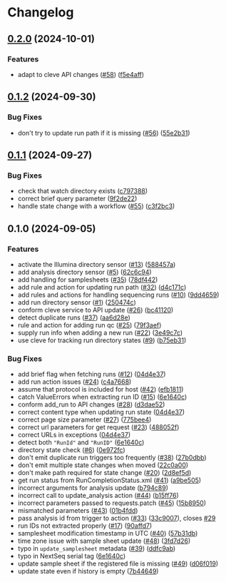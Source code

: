 # Changelog

## [0.2.0](https://github.com/gmc-norr/st2-seqdata/compare/v0.1.2...v0.2.0) (2024-10-01)


### Features

* adapt to cleve API changes ([#58](https://github.com/gmc-norr/st2-seqdata/issues/58)) ([f5e4aff](https://github.com/gmc-norr/st2-seqdata/commit/f5e4affcc496597d06d648a49b96a66c80ee3c70))

## [0.1.2](https://github.com/gmc-norr/st2-seqdata/compare/v0.1.1...v0.1.2) (2024-09-30)


### Bug Fixes

* don't try to update run path if it is missing ([#56](https://github.com/gmc-norr/st2-seqdata/issues/56)) ([55e2b31](https://github.com/gmc-norr/st2-seqdata/commit/55e2b314ed198668a849224179f8627084382ead))

## [0.1.1](https://github.com/gmc-norr/st2-seqdata/compare/v0.1.0...v0.1.1) (2024-09-27)


### Bug Fixes

* check that watch directory exists ([c797388](https://github.com/gmc-norr/st2-seqdata/commit/c797388c770236e8bd885b3772246f25f36ce369))
* correct brief query parameter ([9f2de22](https://github.com/gmc-norr/st2-seqdata/commit/9f2de22884d46fe7d9607ef445bc8ab8a24cfd1a))
* handle state change with a workflow ([#55](https://github.com/gmc-norr/st2-seqdata/issues/55)) ([c3f2bc3](https://github.com/gmc-norr/st2-seqdata/commit/c3f2bc3e68863703ba716991edd5a0c852f014e8))

## 0.1.0 (2024-09-05)


### Features

* activate the Illumina directory sensor ([#13](https://github.com/gmc-norr/st2-seqdata/issues/13)) ([588457a](https://github.com/gmc-norr/st2-seqdata/commit/588457ac7b310c2167a483c8697a4692b678197f))
* add analysis directory sensor ([#5](https://github.com/gmc-norr/st2-seqdata/issues/5)) ([62c6c94](https://github.com/gmc-norr/st2-seqdata/commit/62c6c94f2b30ae588eba749fef74644b38af7af9))
* add handling for samplesheets ([#35](https://github.com/gmc-norr/st2-seqdata/issues/35)) ([78df442](https://github.com/gmc-norr/st2-seqdata/commit/78df4420f64944746f577f47f49b3a231b3d8332))
* add rule and action for updating run path ([#32](https://github.com/gmc-norr/st2-seqdata/issues/32)) ([d4c171c](https://github.com/gmc-norr/st2-seqdata/commit/d4c171cd8a6076e18e47995e2b5ab8a2554fb55a))
* add rules and actions for handling sequencing runs ([#10](https://github.com/gmc-norr/st2-seqdata/issues/10)) ([9dd4659](https://github.com/gmc-norr/st2-seqdata/commit/9dd46590045439c02635fef19d085e9bf71cd652))
* add run directory sensor ([#1](https://github.com/gmc-norr/st2-seqdata/issues/1)) ([250474c](https://github.com/gmc-norr/st2-seqdata/commit/250474c53c9cd9a31e2f1a60f62cd52fa5cd993a))
* conform cleve service to API update ([#26](https://github.com/gmc-norr/st2-seqdata/issues/26)) ([bc41120](https://github.com/gmc-norr/st2-seqdata/commit/bc4112051b5e1610a7c700e6090c41916e64e0a0))
* detect duplicate runs ([#37](https://github.com/gmc-norr/st2-seqdata/issues/37)) ([aa6d28e](https://github.com/gmc-norr/st2-seqdata/commit/aa6d28ed61a880b0e5c0e6beb930b092b296faeb))
* rule and action for adding run qc ([#25](https://github.com/gmc-norr/st2-seqdata/issues/25)) ([79f3aef](https://github.com/gmc-norr/st2-seqdata/commit/79f3aef71f8b7bfe30ea1c9a01eafb8b6089d576))
* supply run info when adding a new run ([#22](https://github.com/gmc-norr/st2-seqdata/issues/22)) ([3e49c7c](https://github.com/gmc-norr/st2-seqdata/commit/3e49c7cab1cea14cf52b443050ae3e1c02aab8cf))
* use cleve for tracking run directory states ([#9](https://github.com/gmc-norr/st2-seqdata/issues/9)) ([b75eb31](https://github.com/gmc-norr/st2-seqdata/commit/b75eb315d736421868d2cddca63df1b89b85a3b3))


### Bug Fixes

* add brief flag when fetching runs ([#12](https://github.com/gmc-norr/st2-seqdata/issues/12)) ([04d4e37](https://github.com/gmc-norr/st2-seqdata/commit/04d4e370979b8f6ccf183c757243efeeb0326203))
* add run action issues ([#24](https://github.com/gmc-norr/st2-seqdata/issues/24)) ([c4a7668](https://github.com/gmc-norr/st2-seqdata/commit/c4a76688450230acbd4bfdea1b30ed972522f2bd))
* assume that protocol is included for host ([#42](https://github.com/gmc-norr/st2-seqdata/issues/42)) ([efb1811](https://github.com/gmc-norr/st2-seqdata/commit/efb181122b908c63dbaae629350ad1a229fbd6d4))
* catch ValueErrors when extracting run ID ([#15](https://github.com/gmc-norr/st2-seqdata/issues/15)) ([6e1640c](https://github.com/gmc-norr/st2-seqdata/commit/6e1640cfbcfa6df1ef05bd33d117a4adff44e246))
* conform add_run to API changes ([#28](https://github.com/gmc-norr/st2-seqdata/issues/28)) ([d3dae52](https://github.com/gmc-norr/st2-seqdata/commit/d3dae5268481509f2658279a32c139a6f63932b3))
* correct content type when updating run state ([04d4e37](https://github.com/gmc-norr/st2-seqdata/commit/04d4e370979b8f6ccf183c757243efeeb0326203))
* correct page size parameter ([#27](https://github.com/gmc-norr/st2-seqdata/issues/27)) ([775bee4](https://github.com/gmc-norr/st2-seqdata/commit/775bee4b928c39dd421b3dc7ffa1f74f344ba1c4))
* correct url parameters for get request ([#23](https://github.com/gmc-norr/st2-seqdata/issues/23)) ([488052f](https://github.com/gmc-norr/st2-seqdata/commit/488052fdbc54f5fe9c7b6e051fe596075f958e34))
* correct URLs in exceptions ([04d4e37](https://github.com/gmc-norr/st2-seqdata/commit/04d4e370979b8f6ccf183c757243efeeb0326203))
* detect both `"RunId"` and `"RunID"` ([6e1640c](https://github.com/gmc-norr/st2-seqdata/commit/6e1640cfbcfa6df1ef05bd33d117a4adff44e246))
* directory state check ([#6](https://github.com/gmc-norr/st2-seqdata/issues/6)) ([0e972fc](https://github.com/gmc-norr/st2-seqdata/commit/0e972fc727c3b309d75f2facf3eb7310dd4a7835))
* don't emit duplicate run triggers too frequently ([#38](https://github.com/gmc-norr/st2-seqdata/issues/38)) ([27b0dbb](https://github.com/gmc-norr/st2-seqdata/commit/27b0dbbf57d0fb2e458094090616b8bba00836f5))
* don't emit multiple state changes when moved ([22c0a00](https://github.com/gmc-norr/st2-seqdata/commit/22c0a00ac02e3d78d5ac4a7a7f352cb6fac6484b))
* don't make path required for state change ([#20](https://github.com/gmc-norr/st2-seqdata/issues/20)) ([2d8ef5d](https://github.com/gmc-norr/st2-seqdata/commit/2d8ef5d695e0d821fd48a9653cdcf4e4d45b84ce))
* get run status from RunCompletionStatus.xml ([#41](https://github.com/gmc-norr/st2-seqdata/issues/41)) ([a9be505](https://github.com/gmc-norr/st2-seqdata/commit/a9be5051788bcc3d46682c122abb97c798d5d049))
* incorrect arguments for analysis update ([b794c89](https://github.com/gmc-norr/st2-seqdata/commit/b794c89903ddc03e144e2df7669ae3d26e7e5ffe))
* incorrect call to update_analysis action ([#44](https://github.com/gmc-norr/st2-seqdata/issues/44)) ([b15ff76](https://github.com/gmc-norr/st2-seqdata/commit/b15ff7631a6c71fab55aed66bc38a9f0ae38523e))
* incorrect parameters passed to requests.patch ([#45](https://github.com/gmc-norr/st2-seqdata/issues/45)) ([15b8950](https://github.com/gmc-norr/st2-seqdata/commit/15b8950f5e8d0bd0872a2847d26a6239119d9376))
* mismatched parameters ([#43](https://github.com/gmc-norr/st2-seqdata/issues/43)) ([01b4fdd](https://github.com/gmc-norr/st2-seqdata/commit/01b4fdd52e8bd0711753b256f067342572865788))
* pass analysis id from trigger to action ([#33](https://github.com/gmc-norr/st2-seqdata/issues/33)) ([33c9007](https://github.com/gmc-norr/st2-seqdata/commit/33c90072d22a9d943a4a3b935fca7410db95af92)), closes [#29](https://github.com/gmc-norr/st2-seqdata/issues/29)
* run IDs not extracted properly ([#17](https://github.com/gmc-norr/st2-seqdata/issues/17)) ([90affd7](https://github.com/gmc-norr/st2-seqdata/commit/90affd764a4fdee3dd70c7a5f189da3a5f3aa006))
* samplesheet modification timestamp in UTC ([#40](https://github.com/gmc-norr/st2-seqdata/issues/40)) ([57b31db](https://github.com/gmc-norr/st2-seqdata/commit/57b31db2190e8569220e261c1842d6bd95ba6816))
* time zone issue with sample sheet update ([#48](https://github.com/gmc-norr/st2-seqdata/issues/48)) ([3fd7d26](https://github.com/gmc-norr/st2-seqdata/commit/3fd7d261f64931d2ca0661b149b7eec60bc66fe7))
* typo in `update_samplesheet` metadata ([#39](https://github.com/gmc-norr/st2-seqdata/issues/39)) ([ddfc9ab](https://github.com/gmc-norr/st2-seqdata/commit/ddfc9ab46dccbe4e9406c200a181ca3334eeab4d))
* typo in NextSeq serial tag ([6e1640c](https://github.com/gmc-norr/st2-seqdata/commit/6e1640cfbcfa6df1ef05bd33d117a4adff44e246))
* update sample sheet if the registered file is missing ([#49](https://github.com/gmc-norr/st2-seqdata/issues/49)) ([d06f019](https://github.com/gmc-norr/st2-seqdata/commit/d06f01926195c36866dd74db668739a5e1133f57))
* update state even if history is empty ([7b44649](https://github.com/gmc-norr/st2-seqdata/commit/7b446499bf41f74626ed975c80e5d38f95168880))
